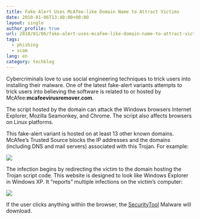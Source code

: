```yaml
---
title: Fake Alert Uses McAfee-like Domain Name to Attract Victims
date: 2010-01-06T13:40:00+00:00
layout: single
author_profile: true
url: 2010/01/06/fake-alert-uses-mcafee-like-domain-name-to-attract-victims/
tags:
  - phishing
  - scam
lang: en
category: techblog
---
```

Cybercriminals love to use social engineering techniques to trick users into installing their malware. One of the latest fake-alert variants attempts to trick users into believing the software is related to or hosted by McAfee:**mcafeevirusremover.com**.

The script hosted by the domain can attack the Windows browsers Internet Explorer, Mozilla Seamonkey, and Chrome. The script also affects browsers on Linux platforms.

This fake-alert variant is hosted on at least 13 other known domains. McAfee’s Trusted Source blocks the IP addresses and the domains (including DNS and mail servers) associated with this Trojan. For example:

<div>
</div>

<div>
  <a href="http://4.bp.blogspot.com/_vaUVXcmC3OI/S0SKqR0UiHI/AAAAAAAAAjI/rzTROJLi21A/s1600-h/TS+Screenshot.png" imageanchor="1"><img border="0" src="http://4.bp.blogspot.com/_vaUVXcmC3OI/S0SKqR0UiHI/AAAAAAAAAjI/rzTROJLi21A/s640/TS+Screenshot.png" /></a>
</div>

The infection begins by redirecting the victim to the domain hosting the Trojan script code. This website is designed to look like Windows Explorer in Windows XP. It “reports” multiple infections on the victim’s computer:

<a name="more"></a>

<div>
  <a href="http://3.bp.blogspot.com/_vaUVXcmC3OI/S0SKtpwCqJI/AAAAAAAAAjQ/LTRTQzMzTsE/s1600-h/Domain+screenshot.jpg" imageanchor="1"><img border="0" src="http://3.bp.blogspot.com/_vaUVXcmC3OI/S0SKtpwCqJI/AAAAAAAAAjQ/LTRTQzMzTsE/s640/Domain+screenshot.jpg" /></a>
</div>

<div>
</div>

If the user clicks anything within the browser, the [SecurityTool](http://sites.google.com/site/boelectronic/computer/malware/list-of-common-malwares/securitytool) Malware will download.